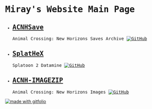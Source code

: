 <html>
<body><tt><h1>Miray's Website Main Page</h1>
<ul><li><h2><a class="acnhsave" href="https://mirayxs.github.io/ACNHSave">ACNHSave</a></h2><p>Animal Crossing: New Horizons Saves Archive <a href="https://github.com/MirayXS/ACNHSave">
    <img src="https://img.shields.io/badge/GITHUB-555?style=for-the-badge&amp;logo=github" alt="GitHub">
</a></p></li>
<li><h2><a class="splathex" href="https://mirayxs.github.io/SplatHeX">SplatHeX</a></h2><p>Splatoon 2 Datamine <a href="https://github.com/MirayXS/SplatHeX">
    <img src="https://img.shields.io/badge/GITHUB-555?style=for-the-badge&amp;logo=github" alt="GitHub">
</a></p></li>
<li><h2><a class="imagezip" href="https://mirayxs.github.io/ACNH-IMAGEZIP">ACNH-IMAGEZIP</a></h2><p>Animal Crossing: New Horizons Images <a href="https://github.com/MirayXS/ACNH-IMAGEZIP">
    <img src="https://img.shields.io/badge/GITHUB-555?style=for-the-badge&amp;logo=github" alt="GitHub">
</a></p></li></ul></tt>
</body></html>

<a href="https://github.com/imfunniee/gitfolio">
    <img src="https://img.shields.io/badge/MADE%20WITH-gitfolio-24292e?style=for-the-badge&amp;logo=GITHUB" alt="made with gitfolio">
           </a>
